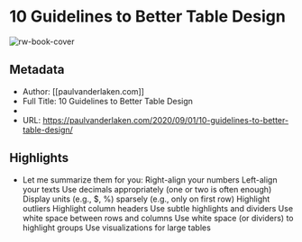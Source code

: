 # 10 Guidelines to Better Table Design

![rw-book-cover](https://readwise-assets.s3.amazonaws.com/static/images/article3.5c705a01b476.png)

## Metadata
- Author: [[paulvanderlaken.com]]
- Full Title: 10 Guidelines to Better Table Design
- 
- URL: https://paulvanderlaken.com/2020/09/01/10-guidelines-to-better-table-design/

## Highlights
- Let me summarize them for you:
  Right-align your numbers
  Left-align your texts
  Use decimals appropriately (one or two is often enough)
  Display units (e.g., $, %) sparsely (e.g., only on first row)
  Highlight outliers
  Highlight column headers
  Use subtle highlights and dividers
  Use white space between rows and columns
  Use white space (or dividers) to highlight groups
  Use visualizations for large tables
